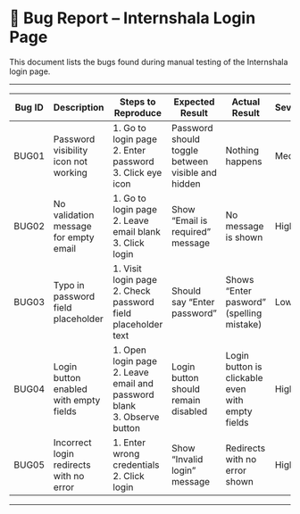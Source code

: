 # 🐞 Bug Report – Internshala Login Page

This document lists the bugs found during manual testing of the Internshala login page.

---

| Bug ID | Description                              | Steps to Reproduce                                                                 | Expected Result                                      | Actual Result                                       | Severity | Status |
|--------|------------------------------------------|-------------------------------------------------------------------------------------|------------------------------------------------------|----------------------------------------------------|----------|--------|
| BUG01  | Password visibility icon not working     | 1. Go to login page  <br> 2. Enter password <br> 3. Click eye icon                 | Password should toggle between visible and hidden    | Nothing happens                                     | Medium   | Open   |
| BUG02  | No validation message for empty email    | 1. Go to login page <br> 2. Leave email blank <br> 3. Click login                 | Show “Email is required” message                     | No message is shown                                | High     | Open   |
| BUG03  | Typo in password field placeholder       | 1. Visit login page <br> 2. Check password field placeholder text                  | Should say “Enter password”                          | Shows “Enter pasword” (spelling mistake)           | Low      | Open   |
| BUG04  | Login button enabled with empty fields   | 1. Open login page <br> 2. Leave email and password blank <br> 3. Observe button   | Login button should remain disabled                  | Login button is clickable even with empty fields   | High     | Open   |
| BUG05  | Incorrect login redirects with no error  | 1. Enter wrong credentials <br> 2. Click login                                     | Show “Invalid login” message                         | Redirects with no error shown                      | High     | Open   |

---



